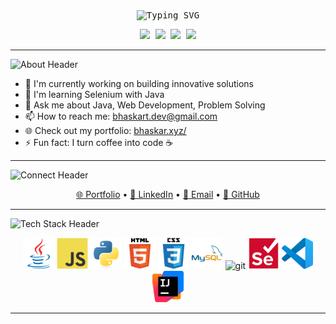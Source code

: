 <div align="center" style="font-family: 'Fira Code', monospace;">

<img src="https://readme-typing-svg.herokuapp.com?font=Fira+Code&size=32&duration=2800&pause=2000&color=000000&center=true&vCenter=true&width=940&lines=%24+whoami;%3E+Bhaskar;%24+cat+role.txt;%3E+CS+Engineer+%C3%97+Problem+Solver+%C3%97+Builder;%24+echo+%22Welcome+to+my+GitHub%22" alt="Typing SVG" />

<p align="center">
  <img src="https://img.shields.io/badge/$ Focus-Innovation-000000?style=flat-square&labelColor=ffffff" />
  <img src="https://img.shields.io/badge/$ Code-Java-000000?style=flat-square&labelColor=ffffff" />
  <img src="https://img.shields.io/badge/$ Status-Building-000000?style=flat-square&labelColor=ffffff" />
  <img src="https://img.shields.io/badge/$ Learning-Selenium-000000?style=flat-square&labelColor=ffffff" />
</p>

</div>

---

<img src="https://readme-typing-svg.herokuapp.com?font=Fira+Code&size=24&duration=2000&pause=1000&color=000000&vCenter=true&width=300&lines=%24+cat+about.txt" alt="About Header" />

* 🔭 I'm currently working on building innovative solutions
* 🌱 I'm learning Selenium with Java 
* 💬 Ask me about Java, Web Development, Problem Solving
* 📫 How to reach me: bhaskart.dev@gmail.com
* 🌐 Check out my portfolio: [bhaskar.xyz/](https://bhaskar.xyz/)
* ⚡ Fun fact: I turn coffee into code ☕

---

<img src="https://readme-typing-svg.herokuapp.com?font=Fira+Code&size=22&duration=2000&pause=1000&color=000000&vCenter=true&width=400&lines=%24+ls+connections%2F" alt="Connect Header" />

<p align="center">
  <a href="https://bhaskar.xyz/" target="_blank">🌐 Portfolio</a> •
  <a href="https://www.linkedin.com/in/bhaskart2004" target="_blank">💼 LinkedIn</a> •
  <a href="mailto:bhaskart.dev@gmail.com">📧 Email</a> •
  <a href="https://github.com/bhaskar2004" target="_blank">🐙 GitHub</a>
</p>

---

<img src="https://readme-typing-svg.herokuapp.com?font=Fira+Code&size=22&duration=2000&pause=1000&color=000000&vCenter=true&width=500&lines=%24+cat+tech-stack.json" alt="Tech Stack Header" />

<p align="center">
<img src="https://raw.githubusercontent.com/devicons/devicon/master/icons/java/java-original.svg" alt="java" width="50" height="50"/>
<img src="https://raw.githubusercontent.com/devicons/devicon/master/icons/javascript/javascript-original.svg" alt="javascript" width="50" height="50"/>
<img src="https://raw.githubusercontent.com/devicons/devicon/master/icons/python/python-original.svg" alt="python" width="50" height="50"/>
<img src="https://raw.githubusercontent.com/devicons/devicon/master/icons/html5/html5-original-wordmark.svg" alt="html5" width="50" height="50"/>
<img src="https://raw.githubusercontent.com/devicons/devicon/master/icons/css3/css3-original-wordmark.svg" alt="css3" width="50" height="50"/>
<img src="https://raw.githubusercontent.com/devicons/devicon/master/icons/mysql/mysql-original-wordmark.svg" alt="mysql" width="50" height="50"/>
<img src="https://www.vectorlogo.zone/logos/git-scm/git-scm-icon.svg" alt="git" width="50" height="50"/>
<img src="https://raw.githubusercontent.com/devicons/devicon/master/icons/selenium/selenium-original.svg" alt="selenium" width="50" height="50"/>
<img src="https://raw.githubusercontent.com/devicons/devicon/master/icons/vscode/vscode-original.svg" alt="vscode" width="50" height="50"/>
<img src="https://raw.githubusercontent.com/devicons/devicon/master/icons/intellij/intellij-original.svg" alt="intellij" width="50" height="50"/>
</p>

---
